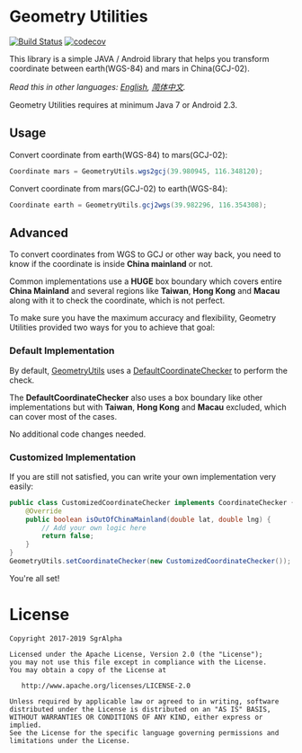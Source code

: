 # Geometry Utilities
[![Build Status](https://travis-ci.org/io-sgr/geometry-common.svg?branch=master)](https://travis-ci.org/io-sgr/geometry-common) [![codecov](https://codecov.io/gh/io-sgr/geometry-common/branch/master/graph/badge.svg)](https://codecov.io/gh/io-sgr/geometry-common)

This library is a simple JAVA / Android library that helps you transform coordinate between earth(WGS-84) and mars in China(GCJ-02).

*Read this in other languages: [English](README.md), [简体中文](README.zh-cn.md).*

Geometry Utilities requires at minimum Java 7 or Android 2.3.

## Usage
Convert coordinate from earth(WGS-84) to mars(GCJ-02):
```java
Coordinate mars = GeometryUtils.wgs2gcj(39.980945, 116.348120);
```
Convert coordinate from mars(GCJ-02) to earth(WGS-84):
```java
Coordinate earth = GeometryUtils.gcj2wgs(39.982296, 116.354308);
```

## Advanced
To convert coordinates from WGS to GCJ or other way back, you need to know if the coordinate is inside **China mainland** or not.

Common implementations use a **HUGE** box boundary which covers entire **China Mainland** and several regions like **Taiwan**, **Hong Kong** and **Macau** along with it to check the coordinate, which is not perfect.

To make sure you have the maximum accuracy and flexibility, Geometry Utilities provided two ways for you to achieve that goal:

### Default Implementation
By default, [GeometryUtils](src/main/java/io/sgr/geometry/utils/GeometryUtils.java) uses a [DefaultCoordinateChecker](src/main/java/io/sgr/geometry/utils/DefaultCoordinateChecker.java) to perform the check.

The **DefaultCoordinateChecker** also uses a box boundary like other implementations but with **Taiwan**, **Hong Kong** and **Macau** excluded, which can cover most of the cases.

No additional code changes needed.

### Customized Implementation
If you are still not satisfied, you can write your own implementation very easily:
```java
public class CustomizedCoordinateChecker implements CoordinateChecker {
	@Override
	public boolean isOutOfChinaMainland(double lat, double lng) {
		// Add your own logic here
		return false;
	}
}
GeometryUtils.setCoordinateChecker(new CustomizedCoordinateChecker());
```
You're all set!

# License

    Copyright 2017-2019 SgrAlpha
   
    Licensed under the Apache License, Version 2.0 (the "License");
    you may not use this file except in compliance with the License.
    You may obtain a copy of the License at
   
       http://www.apache.org/licenses/LICENSE-2.0
   
    Unless required by applicable law or agreed to in writing, software
    distributed under the License is distributed on an "AS IS" BASIS,
    WITHOUT WARRANTIES OR CONDITIONS OF ANY KIND, either express or implied.
    See the License for the specific language governing permissions and
    limitations under the License.
